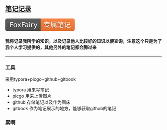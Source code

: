 ## [笔记记录](https://thefoxfairy.gitbook.io/notes/)

[![图片的语法](assets/FoxFairy-%E4%B8%93%E5%B1%9E%E7%AC%94%E8%AE%B0-orange.svg)](https://thefoxfairy.gitbook.io/notes/)

#### 我将记录我所学的知识，以及记录他人比较好的知识以便查询，注意这个只是为了我个人学习提供的，其他另外的笔记都会腾过来

---

### 工具

采用typora+picgo+github+gitbook

* typora 用来写笔记
* picgo 用来上传图片
* github 存储笔记以及作为图床
* gitbook 作为笔记展示的地方，能够获取github的笔记

### 累啊

